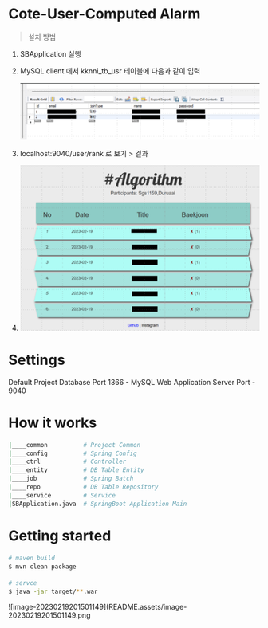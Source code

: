 # Cote-User-Computed Alarm
> 설치 방법

1. SBApplication 실행 

2. MySQL client 에서 kknni_tb_usr 테이블에 다음과 같이 입력

   ![image-20230219200949858](README.assets/image-20240323201804937.png)

3. localhost:9040/user/rank 로 보기 > 결과

4. ![image-20240323201926055](README.assets/image-20240323201926055.png)

# Settings
Default Project Database Port 1366 - MySQL
Web Application Server Port - 9040

# How it works

```bash
|____common          # Project Common
|____config          # Spring Config
|____ctrl            # Controller
|____entity          # DB Table Entity
|____job             # Spring Batch
|____repo            # DB Table Repository
|____service         # Service
|SBApplication.java  # SpringBoot Application Main
```

# Getting started

```bash
# maven build
$ mvn clean package

# servce
$ java -jar target/**.war
```

![image-20230219201501149](README.assets/image-20230219201501149.png